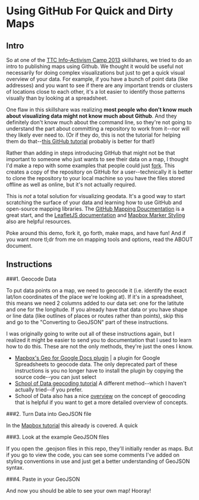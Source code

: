 Using GitHub For Quick and Dirty Maps
===============

Intro
-----

So at one of the [TTC Info-Activism Camp 2013](https://camp2013.tacticaltech.org) skillshares, we tried to do an intro to publishing maps using Github. We thought it would be useful not necessarily for doing complex visualizations but just to get a quick visual overview of your data. For example, if you have a bunch of point data (like addresses) and you want to see if there are any important trends or clusters of locations close to each other, it's a lot easier to identify those patterns visually than by looking at a spreadsheet.

One flaw in this skillshare was realizing **most people who don't know much about visualizing data might not know much about Github**. And they definitely don't know much about the command line, so they're not going to understand the part about committing a repository to work from it--nor will they likely ever need to. (Or if they do, this is not the tutorial for helping them do that--[this GitHub tutorial](http://try.github.io/levels/1/challenges/1) probably is better for that!)

Rather than adding in steps introducing GitHub that might not be that important to someone who just wants to see their data on a map, I thought I'd make a repo with some examples that people could just [fork](https://help.github.com/articles/fork-a-repo). This creates a copy of the repository on GitHub for a user--technically it is better to clone the repository to your local machine so you have the files stored offline as well as online, but it's not actually required. 

This is *not* a total solution for visualizing geodata. It's a good way to start scratching the surface of your data and learning how to use GitHub and open-source mapping libraries. The [GitHub Mapping Doucmentation](https://help.github.com/articles/mapping-geojson-files-on-github) is a great start, and the [LeafletJS documentation](http://leafletjs.com/examples/geojson.html) and [Mapbox Marker Styling](http://www.mapbox.com/developers/simplestyle/) also are helpful resources. 

Poke around this demo, fork it, go forth, make maps, and have fun! And if you want more tl;dr from me on mapping tools and options, read the ABOUT document. 

Instructions
------------

###1. Geocode Data

To put data points on a map, we need to geocode it (i.e. identify the exact lat/lon coordinates of the place we're looking at). If it's in a spreadsheet, this means we need 2 columns added to our data set: one for the latitute and one for the longitude. If you already have that data or you have shape or line data (like outlines of places or routes rather than points), skip this and go to the "Converting to GeoJSON" part of these instructions. 

I was originally going to write out all of these instructions again, but I realized it might be easier to send you to documentation that I used to learn how to do this. These are not the only methods, they're just the ones I know. 

+   [Mapbox's Geo for Google Docs plugin](http://www.mapbox.com/geo-for-google-docs/) | a plugin for Google Spreadsheets to geocode data. The only deprecated part of these instructions is you no longer have to install the plugin by copying the source code--you can just select 
+   [School of Data geocoding tutorial](http://schoolofdata.org/handbook/recipes/geocoding/) A different method--which I haven't actually tried--if you prefer. 
+   School of Data also has a nice [overview](http://schoolofdata.org/handbook/courses/geocoding/) on the concept of geocoding that is helpful if you want to get a more detailed overview of concepts. 

###2. Turn Data into GeoJSON file

In the [Mapbox tutorial](http://www.mapbox.com/geo-for-google-docs/) this already is covered. A quick 

###3. Look at the example GeoJSON files

If you open the .geojson files in this repo, they'll initially render as maps. But if you go to view the code, you can see some comments I've added on styling conventions in use and just get a better understanding of GeoJSON syntax. 

###4. Paste in your GeoJSON

And now you should be able to see your own map! Hooray! 
